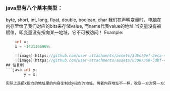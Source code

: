 ### java里有八个基本类型：
  byte, short, int, long, float, double, boolean, char
我们在声明变量时，电脑在内存里给了我们对应的bits来存储value, 而name代表value的地址
当变量没有被赋值，即变量没有指向某一地址，它不可被访问！
Example:
```java  
    int x; 
    x = -1431195969;

    ![image](https://github.com/user-attachments/assets/5d5c70ef-2eca-4dff-abd5-26f1b4c6e8b8)
    ![image](https://github.com/user-attachments/assets/83067360-5dbf-4b50-86d4-704b2b5a8af6)
## 位复制
```java int y; 
        y = x;

实际上是把x指向的地址里的内容复制给y指向的地址，两者内存地址不一样，改变一方对另一方没什么影响。
